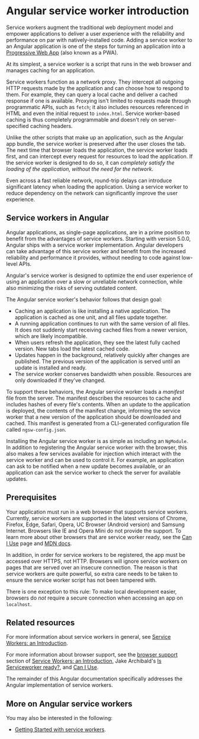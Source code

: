 # Angular service worker introduction

Service workers augment the traditional web deployment model and empower applications to deliver a user experience with the reliability and performance on par with natively-installed code. Adding a service worker to an Angular application is one of the steps for turning an application into a [Progressive Web App](https://developers.google.com/web/progressive-web-apps/) (also known as a PWA).

At its simplest, a service worker is a script that runs in the web browser and manages caching for an application.

Service workers function as a network proxy. They intercept all outgoing HTTP requests made by the application and can choose how to respond to them. For example, they can query a local cache and deliver a cached response if one is available. Proxying isn't limited to requests made through programmatic APIs, such as `fetch`; it also includes resources referenced in HTML and even the initial request to `index.html`. Service worker-based caching is thus completely programmable and doesn't rely on server-specified caching headers.

Unlike the other scripts that make up an application, such as the Angular app bundle, the service worker is preserved after the user closes the tab. The next time that browser loads the application, the service worker loads first, and can intercept every request for resources to load the application. If the service worker is designed to do so, it can *completely satisfy the loading of the application, without the need for the network*.

Even across a fast reliable network, round-trip delays can introduce significant latency when loading the application. Using a service worker to reduce dependency on the network can significantly improve the user experience.


## Service workers in Angular

Angular applications, as single-page applications, are in a prime position to benefit from the advantages of service workers. Starting with version 5.0.0, Angular ships with a service worker implementation. Angular developers can take advantage of this service worker and benefit from the increased reliability and performance it provides, without needing to code against low-level APIs.

Angular's service worker is designed to optimize the end user experience of using an application over a slow or unreliable network connection, while also minimizing the risks of serving outdated content.

The Angular service worker's behavior follows that design goal:

* Caching an application is like installing a native application. The application is cached as one unit, and all files update together.
* A running application continues to run with the same version of all files. It does not suddenly start receiving cached files from a newer version, which are likely incompatible.
* When users refresh the application, they see the latest fully cached version. New tabs load the latest cached code.
* Updates happen in the background, relatively quickly after changes are published. The previous version of the application is served until an update is installed and ready.
* The service worker conserves bandwidth when possible. Resources are only downloaded if they've changed.

To support these behaviors, the Angular service worker loads a *manifest* file from the server. The manifest describes the resources to cache and includes hashes of every file's contents. When an update to the application is deployed, the contents of the manifest change, informing the service worker that a new version of the application should be downloaded and cached. This manifest is generated from a CLI-generated configuration file called `ngsw-config.json`.

Installing the Angular service worker is as simple as including an `NgModule`. In addition to registering the Angular service worker with the browser, this also makes a few services available for injection which interact with the service worker and can be used to control it. For example, an application can ask to be notified when a new update becomes available, or an application can ask the service worker to check the server for available updates.

## Prerequisites

Your application must run in a web browser that supports service workers. Currently, service workers are supported in the latest versions of Chrome, Firefox, Edge, Safari, Opera, UC Browser (Android version) and Samsung Internet. Browsers like IE and Opera Mini do not provide the support. To learn more about other browsers that are service worker ready, see the [Can I Use](https://caniuse.com/#feat=serviceworkers) page and [MDN docs](https://developer.mozilla.org/en-US/docs/Web/API/Service_Worker_API).

In addition, in order for service workers to be registered, the app must be accessed over HTTPS, not HTTP. Browsers will ignore service workers on pages that are served over an insecure connection. The reason is that service workers are quite powerful, so extra care needs to be taken to ensure the service worker script has not been tampered with.

There is one exception to this rule: To make local development easier, browsers do _not_ require a secure connection when accessing an app on `localhost`.

## Related resources

For more information about service workers in general, see [Service Workers: an Introduction](https://developers.google.com/web/fundamentals/primers/service-workers/).

For more information about browser support, see the [browser support](https://developers.google.com/web/fundamentals/primers/service-workers/#browser_support) section of [Service Workers: an Introduction](https://developers.google.com/web/fundamentals/primers/service-workers/), Jake Archibald's [Is Serviceworker ready?](https://jakearchibald.github.io/isserviceworkerready/), and
[Can I Use](http://caniuse.com/#feat=serviceworkers).

The remainder of this Angular documentation specifically addresses the Angular implementation of service workers.

## More on Angular service workers

You may also be interested in the following:
* [Getting Started with service workers](guide/service-worker-getting-started).
